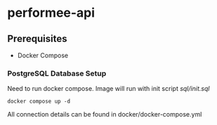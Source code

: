 # performee-api

## Prerequisites
- Docker Compose

### PostgreSQL Database Setup
Need to run docker compose. Image will run with init script _sql/init.sql_
```
docker compose up -d
```
All connection details can be found in docker/docker-compose.yml
